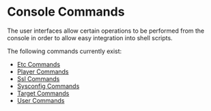 # Console Commands

The user interfaces allow certain operations to be performed from the console in order to allow easy integration into shell scripts.

The following commands currently exist:

- [Etc Commands](console-commands/Etc.md)
- [Player Commands](console-commands/Player.md)
- [Ssl Commands](console-commands/Ssl.md)
- [Sysconfig Commands](console-commands/Sysconfig.md)
- [Target Commands](console-commands/Target.md)
- [User Commands](console-commands/User.md)
